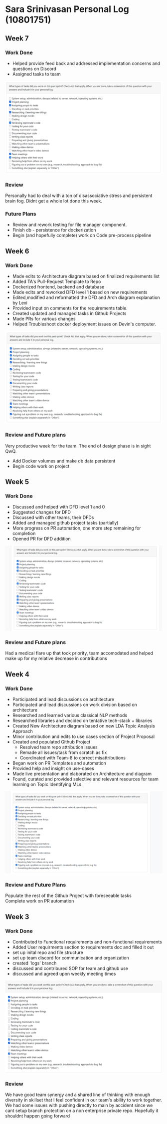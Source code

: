 # Sara Srinivasan Personal Log (10801751)

## Week 7

### Work Done

- Helped provide feed back and addressed implementation concerns and questions on Discord
- Assigned tasks to team

![Week 7 Response](imgs/Sara%20Srinivasan%20Week%207.png)

### Review

Personally had to deal with a ton of disassociative stress and persistent brain fog. Didnt get a whole lot done this week.

### Future Plans

- Review and rework testing for file manager component.
- Finish db - persistence for dockerization
- Begin (and hopefully complete) work on Code pre-process pipeline

## Week 6

### Work Done

- Made edits to Architecture diagram based on finalized requirements list
- Added TA's Pull-Request Template to Repo
- Dockerized frontend, backend and database
- Made edits and reworked DFD level 1 based on new requirements
- Edited,modified and reformatted the DFD and Arch diagram explanation by Lexi
- Provided input on comments for the requirements table.
- Created updated and managed tasks in Github Projects
- Made PRs for various changes
- Helped Troubleshoot docker deployment issues on Devin's computer.

![Week 6 Response](imgs/Sara%20Srinivasan%20Week%206.png)

### Review and Future plans

Very productive week for the team. The end of design phase is in sight QwQ.

- Add Docker volumes and make db data persistent
- Begin code work on project

## Week 5

### Work Done

- Discussed and helped with DFD level 1 and 0
- Suggested changes for DFD
- Discussed with other teams, their DFDs
- Added and managed github project tasks (partially)
- More progress on PR automation, one more step remaining for completion
- Opened PR for DFD addition

![Week 5 Question response](imgs/Sara%20week%205%20question%20response.png)

### Review and Future plans

Had a medical flare up that took priority, team accomodated and helped make up for my relative decrease in contributions

## Week 4

### Work Done

- Participated and lead discussions on architecture
- Participated and lead discussions on work division based on architecture
- Researched and learned various classical NLP methods
- Researched libraries and decided on tentative tech-stack + libraries
- Created New Architecture diagram based on new LDA Topic Analysis Approach
- Minor contribution and edits to use cases section of Project Proposal
- Created and populated Github Project
  - Resolved team repo attribution issues
  - Remade all issues/task from scratch as fix
  - Coordinated with Team-8 to correct misattributions
- Began work on PR Templates and automation
- Provided help and insight on use-cases
- Made live presentation and elaborated on Architecture and diagram
- Found, curated and provided selective and relevant resources for team learning on Topic Identifying MLs

![Canvas quiz response](imgs/Sara%20Srinivasan%20Week%204.png)

### Review and Future Plans

Populate the rest of the Github Project with foreseeable tasks  
Complete work on PR automation

## Week 3

### Work Done

- Contributed to Functional requirements and non-functional requirements
- Added User requirments section to requirements doc and filled it out
- set up inital repo and file structure
- set up team discord for communication and organization
- created 'logs' branch
- discussed and contribured SOP for team and github use
- discussed and agreed upon weekly meeting times

![Response to question on team eval](imgs/Sara%20Srinivasan%20Week%203.png)

### Review

We have good team synergy and a shared line of thinking with enough diversity in skillset that I feel confident in our team's ability to work together. We had some issues with pushing directly to main by accident since we cant setup branch protection on a non enterprise private repo. Hopefully it shouldnt happen going forward
